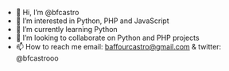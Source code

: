 - 👋 Hi, I’m @bfcastro
- 👀 I’m interested in Python, PHP and JavaScript
- 🌱 I’m currently learning Python
- 💞️ I’m looking to collaborate on Python and PHP projects
- 📫 How to reach me email: baffourcastro@gmail.com & twitter: @bfcastrooo

<!---
bfcastro/bfcastro is a ✨ special ✨ repository because its `README.md` (this file) appears on your GitHub profile.
You can click the Preview link to take a look at your changes.
--->
